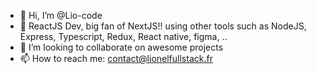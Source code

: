 - 👋 Hi, I’m @Lio-code
- 👀 ReactJS Dev, big fan of NextJS!! using other tools such as NodeJS, Express, Typescript, Redux, React native, figma, .. 
- 💞️ I’m looking to collaborate on awesome projects
- 📫 How to reach me: contact@lionelfullstack.fr



